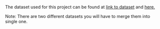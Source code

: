 The dataset used for this project can be found at [link to dataset](https://www.kaggle.com/datasets/dataclusterlabs/gloves-dataset-covid-safety-wear) and [here.](https://www.kaggle.com/datasets/dataclusterlabs/palm-and-gloves-dataset)

Note: There are two different datasets you will have to merge them into single one.